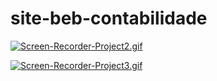 # site-beb-contabilidade
 
[![Screen-Recorder-Project2.gif](https://i.postimg.cc/fk4qs7Hr/Screen-Recorder-Project2.gif)](https://postimg.cc/rRJNC421)

[![Screen-Recorder-Project3.gif](https://i.postimg.cc/k40LMdGs/Screen-Recorder-Project3.gif)](https://postimg.cc/ZBLwj2rv)
